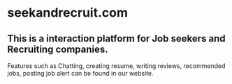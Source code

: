 # seekandrecruit.com
## This is a interaction platform for Job seekers and Recruiting companies.

Features such as Chatting, creating resume, writing reviews, recommended jobs, posting job alert can be found in our website.
